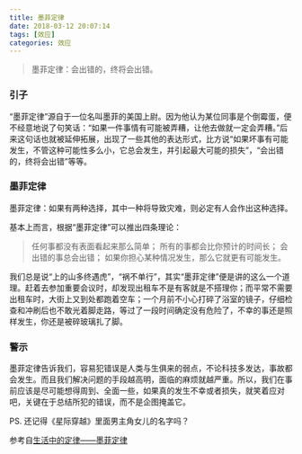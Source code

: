 ```yaml
---
title: 墨菲定律
date: 2018-03-12 20:07:14
tags: [效应]
categories: 效应
---
```


> 墨菲定律：会出错的，终将会出错。

<!--more-->

### 引子

“墨菲定律”源自于一位名叫墨菲的美国上尉。因为他认为某位同事是个倒霉蛋，便不经意地说了句笑话：“如果一件事情有可能被弄糟，让他去做就一定会弄糟。”后来这句话也就被延伸拓展，出现了一些其他的表达形式，比方说“如果坏事有可能发生，不管这种可能性多么小，它总会发生，并引起最大可能的损失”，“会出错的，终将会出错”等等。

### 墨菲定律

墨菲定律：如果有两种选择，其中一种将导致灾难，则必定有人会作出这种选择。

基本上而言，根据“墨菲定律”可以推出四条理论：

> 任何事都没有表面看起来那么简单；
> 所有的事都会比你预计的时间长；
> 会出错的事总会出错；
> 如果你担心某种情况发生，那么它就更有可能发生。

我们总是说“上的山多终遇虎”，“祸不单行”，其实“墨菲定律”便是讲的这么一个道理。赶着去参加重要会议时，却发现出租车不是有客就是不搭理你；而平常不需要出租车时，大街上又到处都跑着空车；一个月前不小心打碎了浴室的镜子，仔细检查和冲刷后也不敢光着脚走路，等过了一段时间确定没有危险了，不幸的事还是照样发生，你还是被碎玻璃扎了脚。

### 警示

墨菲定律告诉我们，容易犯错误是人类与生俱来的弱点，不论科技多发达，事故都会发生。而且我们解决问题的手段越高明，面临的麻烦就越严重。所以，我们在事前应该是尽可能想得周到、全面一些，如果真的发生不幸或者损失，就笑着应对吧，关键在于总结所犯的错误，而不是企图掩盖它。

PS. 还记得《星际穿越》里面男主角女儿的名字吗？


参考自[生活中的定律——墨菲定律](https://www.mifengtd.cn/articles/murphy_law_life_tips.html)

